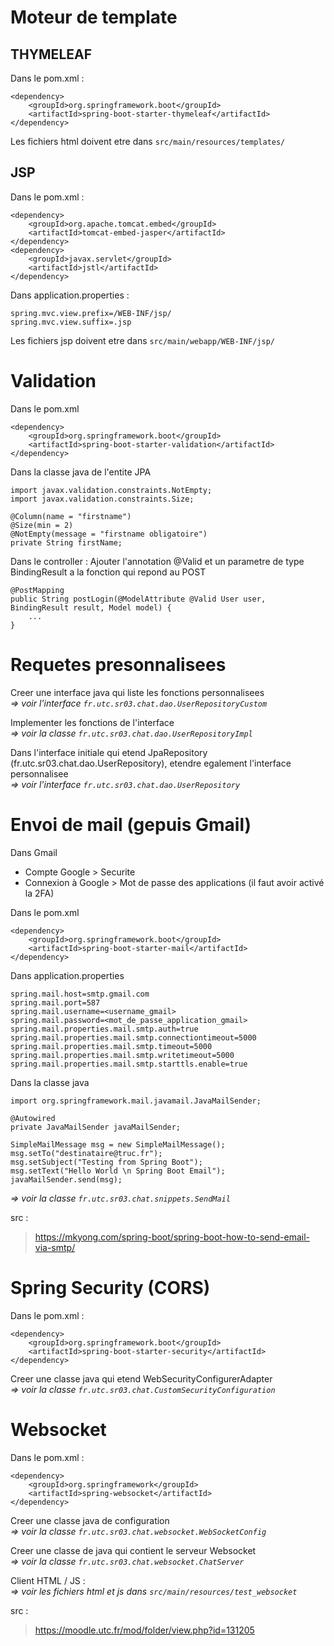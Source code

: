 # Moteur de template

## THYMELEAF
Dans le pom.xml :
```
<dependency>
    <groupId>org.springframework.boot</groupId>
    <artifactId>spring-boot-starter-thymeleaf</artifactId>
</dependency>
```
Les fichiers html doivent etre dans `src/main/resources/templates/`

## JSP
Dans le pom.xml :
```
<dependency>
    <groupId>org.apache.tomcat.embed</groupId>
    <artifactId>tomcat-embed-jasper</artifactId>
</dependency>
<dependency>
    <groupId>javax.servlet</groupId>
    <artifactId>jstl</artifactId>
</dependency>
```
Dans application.properties :
```
spring.mvc.view.prefix=/WEB-INF/jsp/
spring.mvc.view.suffix=.jsp
```
Les fichiers jsp doivent etre dans `src/main/webapp/WEB-INF/jsp/`

# Validation
Dans le pom.xml
```
<dependency>
    <groupId>org.springframework.boot</groupId>
    <artifactId>spring-boot-starter-validation</artifactId>
</dependency>
```
Dans la classe java de l'entite JPA
```
import javax.validation.constraints.NotEmpty;
import javax.validation.constraints.Size;
```
```
@Column(name = "firstname")
@Size(min = 2)
@NotEmpty(message = "firstname obligatoire")
private String firstName;
```
Dans le controller : Ajouter l'annotation @Valid et un parametre de type BindingResult a la fonction qui repond au POST
```
@PostMapping
public String postLogin(@ModelAttribute @Valid User user, BindingResult result, Model model) {
    ...
}
```

# Requetes presonnalisees
Creer une interface java qui liste les fonctions personnalisees  
_=> voir l'interface `fr.utc.sr03.chat.dao.UserRepositoryCustom`_  

Implementer les fonctions de l'interface  
_=> voir la classe `fr.utc.sr03.chat.dao.UserRepositoryImpl`_  

Dans l'interface initiale qui etend JpaRepository (fr.utc.sr03.chat.dao.UserRepository), etendre egalement l'interface personnalisee  
_=> voir l'interface `fr.utc.sr03.chat.dao.UserRepository`_  

# Envoi de mail (gepuis Gmail)
Dans Gmail
- Compte Google > Securite
- Connexion à Google > Mot de passe des applications (il faut avoir activé la 2FA)  

Dans le pom.xml
```
<dependency>
    <groupId>org.springframework.boot</groupId>
    <artifactId>spring-boot-starter-mail</artifactId>
</dependency>
```
Dans application.properties
```
spring.mail.host=smtp.gmail.com
spring.mail.port=587
spring.mail.username=<username_gmail>
spring.mail.password=<mot_de_passe_application_gmail>
spring.mail.properties.mail.smtp.auth=true
spring.mail.properties.mail.smtp.connectiontimeout=5000
spring.mail.properties.mail.smtp.timeout=5000
spring.mail.properties.mail.smtp.writetimeout=5000
spring.mail.properties.mail.smtp.starttls.enable=true
```
Dans la classe java
```
import org.springframework.mail.javamail.JavaMailSender;
```
```
@Autowired
private JavaMailSender javaMailSender;
```
```
SimpleMailMessage msg = new SimpleMailMessage();
msg.setTo("destinataire@truc.fr");
msg.setSubject("Testing from Spring Boot");
msg.setText("Hello World \n Spring Boot Email");
javaMailSender.send(msg);
```
_=> voir la classe `fr.utc.sr03.chat.snippets.SendMail`_  

src :
> https://mkyong.com/spring-boot/spring-boot-how-to-send-email-via-smtp/

# Spring Security (CORS)
Dans le pom.xml :
```
<dependency>
    <groupId>org.springframework.boot</groupId>
    <artifactId>spring-boot-starter-security</artifactId>
</dependency>
```
Creer une classe java qui etend WebSecurityConfigurerAdapter  
_=> voir la classe `fr.utc.sr03.chat.CustomSecurityConfiguration`_

# Websocket
Dans le pom.xml :
```
<dependency>
    <groupId>org.springframework</groupId>
    <artifactId>spring-websocket</artifactId>
</dependency>
```
Creer une classe java de configuration  
_=> voir la classe `fr.utc.sr03.chat.websocket.WebSocketConfig`_

Creer une classe de java qui contient le serveur Websocket  
_=> voir la classe `fr.utc.sr03.chat.websocket.ChatServer`_

Client HTML / JS :  
_=> voir les fichiers html et js dans `src/main/resources/test_websocket`_

src :
> https://moodle.utc.fr/mod/folder/view.php?id=131205